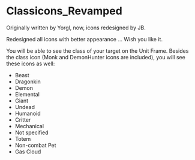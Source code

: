 # Classicons_Revamped
Originally written by Yorgl, now, icons redesigned by JB.

Redesigned all icons with better appearance ... Wish you like it.

You will be able to see the class of your target on the Unit Frame. Besides the class icon (Monk and DemonHunter icons are included), you will see these icons as well:
<ul>
<li>Beast</li>
<li>Dragonkin</li>
<li>Demon</li>
<li>Elemental</li>
<li>Giant</li>
<li>Undead</li>
<li>Humanoid</li>
<li>Critter</li>
<li>Mechanical</li>
<li>Not specified</li>
<li>Totem</li>
<li>Non-combat Pet</li>
<li>Gas Cloud</li>
</ul>
